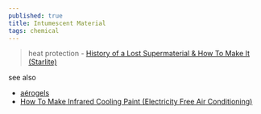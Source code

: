 ```yaml
---
published: true
title: Intumescent Material
tags: chemical
---
```

> heat protection - [History of a Lost Supermaterial & How To Make It (Starlite)](https://www.youtube.com/watch?v=0IbWampaEcM)

see also
- [aérogels](https://www.youtube.com/watch?v=AeJ9q45PfD0)
- [How To Make Infrared Cooling Paint (Electricity Free Air Conditioning)](https://www.youtube.com/watch?v=N3bJnKmeNJY)
